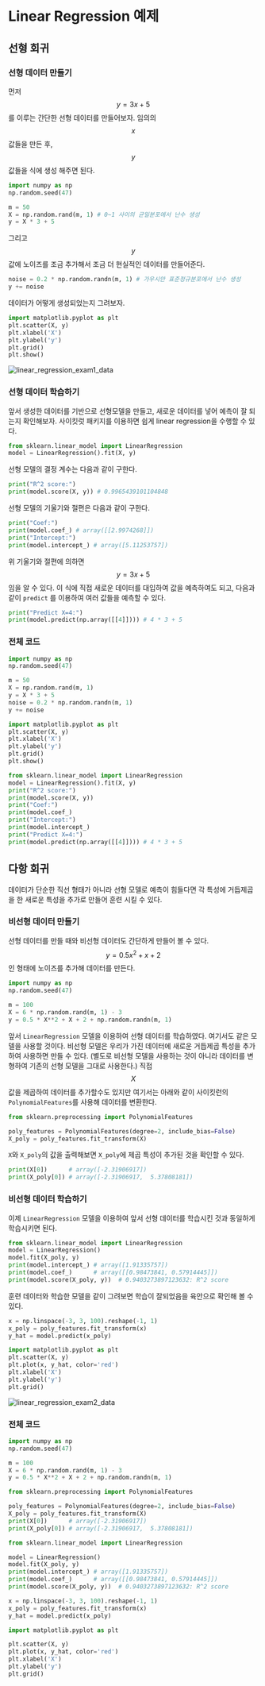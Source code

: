 # Linear Regression 예제

## 선형 회귀

### 선형 데이터 만들기

먼저 $$y=3x + 5$$를 이루는 간단한 선형 데이터를 만들어보자. 임의의 $$x$$ 값들을 만든 후, $$y$$ 값들을 식에 생성 해주면 된다. 

```python
import numpy as np
np.random.seed(47)

m = 50
X = np.random.rand(m, 1) # 0~1 사이의 균일분포에서 난수 생성
y = X * 3 + 5
```

그리고 $$y$$ 값에 노이즈를 조금 추가해서 조금 더 현실적인 데이터를 만들어준다.

```python
noise = 0.2 * np.random.randn(m, 1) # 가우시안 표준정규분포에서 난수 생성
y += noise
```

데이터가 어떻게 생성되었는지 그려보자.

```python
import matplotlib.pyplot as plt
plt.scatter(X, y)
plt.xlabel('X')
plt.ylabel('y')
plt.grid()
plt.show()
```

![linear_regression_exam1_data](../../img/linear_regression_exam1_data.PNG)



### 선형 데이터 학습하기

앞서 생성한 데이터를 기반으로 선형모델을 만들고, 새로운 데이터를 넣어 예측이 잘 되는지 확인해보자. 사이킷럿 패키지를 이용하면 쉽게 linear regression을 수행할 수 있다.

```python
from sklearn.linear_model import LinearRegression
model = LinearRegression().fit(X, y)
```

선형 모델의 결정 계수는 다음과 같이 구한다.

```python
print("R^2 score:")
print(model.score(X, y)) # 0.9965439101104848
```

선형 모델의 기울기와 절편은 다음과 같이 구한다.

 ```python
print("Coef:")
print(model.coef_) # array([[2.9974268]])
print("Intercept:")
print(model.intercept_) # array([5.11253757])
 ```

위 기울기와 절편에 의하면 $$y=3x+5$$ 임을 알 수 있다. 이 식에 직접 새로운 데이터를 대입하여 값을 예측하여도 되고, 다음과 같이 `predict` 를 이용하여 여러 값들을 예측할 수 있다.

```python
print("Predict X=4:")
print(model.predict(np.array([[4]]))) # 4 * 3 + 5
```


### 전체 코드

```python
import numpy as np
np.random.seed(47)

m = 50
X = np.random.rand(m, 1)
y = X * 3 + 5
noise = 0.2 * np.random.randn(m, 1)
y += noise

import matplotlib.pyplot as plt
plt.scatter(X, y)
plt.xlabel('X')
plt.ylabel('y')
plt.grid()
plt.show()

from sklearn.linear_model import LinearRegression
model = LinearRegression().fit(X, y)
print("R^2 score:")
print(model.score(X, y))
print("Coef:")
print(model.coef_)
print("Intercept:")
print(model.intercept_)
print("Predict X=4:")
print(model.predict(np.array([[4]]))) # 4 * 3 + 5
```

## 다항 회귀

데이터가 단순한 직선 형태가 아니라 선형 모델로 예측이 힘들다면 각 특성에 거듭제곱을 한 새로운 특성을 추가로 만들어 훈련 시킬 수 있다.

### 비선형 데이터 만들기

선형 데이터를 만들 때와 비선형 데이터도 간단하게 만들어 볼 수 있다. $$y=0.5x^2+x+2$$인 형태에 노이즈를 추가해 데이터를 만든다.

```python
import numpy as np
np.random.seed(47)

m = 100
X = 6 * np.random.rand(m, 1) - 3
y = 0.5 * X**2 + X + 2 + np.random.randn(m, 1) 
```

앞서 `LinearRegression` 모델을 이용하여 선형 데이터를 학습하였다. 여기서도 같은 모델을 사용할 것이다. 비선형 모델은 우리가 가진 데이터에 새로운 거듭제곱 특성을 추가하여 사용하면 만들 수 있다. (별도로 비선형 모델을 사용하는 것이 아니라 데이터를 변형하여 기존의 선형 모델을 그대로 사용한다.) 직접 $$X$$ 값을 제곱하여 데이터를 추가할수도 있지만 여기서는 아래와 같이 사이킷런의 `PolynomialFeatures`를 사용해 데이터를 변환한다.

```python
from sklearn.preprocessing import PolynomialFeatures

poly_features = PolynomialFeatures(degree=2, include_bias=False)
X_poly = poly_features.fit_transform(X)
```

`X`와 `X_poly`의 값을 출력해보면 `X_poly`에 제곱 특성이 추가된 것을 확인할 수 있다.

```python
print(X[0])      # array([-2.31906917])
print(X_poly[0]) # array([-2.31906917,  5.37808181])
```

### 비선형 데이터 학습하기 

이제 `LinearRegression` 모델을 이용하여 앞서 선형 데이터를 학습시킨 것과 동일하게 학습시키면 된다.

```python
from sklearn.linear_model import LinearRegression
model = LinearRegression()
model.fit(X_poly, y)
print(model.intercept_) # array([1.91335757])
print(model.coef_)      # array([[0.98473841, 0.57914445]])
print(model.score(X_poly, y))  # 0.9403273897123632: R^2 score
```

훈련 데이터와 학습한 모델을 같이 그려보면 학습이 잘되었음을 육안으로 확인해 볼 수 있다.

```python
x = np.linspace(-3, 3, 100).reshape(-1, 1)
x_poly = poly_features.fit_transform(x)
y_hat = model.predict(x_poly)

import matplotlib.pyplot as plt
plt.scatter(X, y)
plt.plot(x, y_hat, color='red')
plt.xlabel('X')
plt.ylabel('y')
plt.grid()
```

![linear_regression_exam2_data](../../img/linear_regression_exam2_data.PNG)

### 전체 코드

```python
import numpy as np
np.random.seed(47)

m = 100
X = 6 * np.random.rand(m, 1) - 3
y = 0.5 * X**2 + X + 2 + np.random.randn(m, 1) 

from sklearn.preprocessing import PolynomialFeatures

poly_features = PolynomialFeatures(degree=2, include_bias=False)
X_poly = poly_features.fit_transform(X)
print(X[0])      # array([-2.31906917])
print(X_poly[0]) # array([-2.31906917,  5.37808181])

from sklearn.linear_model import LinearRegression

model = LinearRegression()
model.fit(X_poly, y)
print(model.intercept_) # array([1.91335757])
print(model.coef_)      # array([[0.98473841, 0.57914445]])
print(model.score(X_poly, y))  # 0.9403273897123632: R^2 score

x = np.linspace(-3, 3, 100).reshape(-1, 1)
x_poly = poly_features.fit_transform(x)
y_hat = model.predict(x_poly)

import matplotlib.pyplot as plt

plt.scatter(X, y)
plt.plot(x, y_hat, color='red')
plt.xlabel('X')
plt.ylabel('y')
plt.grid()
```